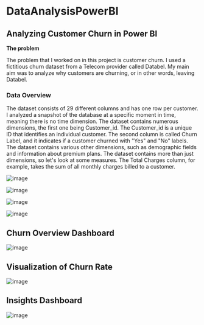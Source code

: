# DataAnalysisPowerBI
## Analyzing Customer Churn in Power BI

****The problem****

The problem that I worked on in this project is customer churn. I used a fictitious churn dataset from a Telecom provider called Databel. My main aim was to analyze why customers are churning, or in other words, leaving Databel.

### Data Overview
The dataset consists of 29 different columns and has one row per customer. I analyzed a snapshot of the database at a specific moment in time, meaning there is no time dimension.
The dataset contains numerous dimensions, the first one being Customer_id. The Customer_id is a unique ID that identifies an individual customer. The second column is called Churn Label, and it indicates if a customer churned with "Yes" and "No" labels. The dataset contains various other dimensions, such as demographic fields and information about premium plans.
The dataset contains more than just dimensions, so let's look at some measures. The Total Charges column, for example, takes the sum of all monthly charges billed to a customer.

![image](https://github.com/vibrahimova/DataAnalysisPowerBI/assets/68854630/3ac0db9b-569b-42a3-aaaf-ccc27cd8c3c5)

![image](https://github.com/vibrahimova/DataAnalysisPowerBI/assets/68854630/3101bbee-e5ff-4b3b-8f0f-2846055e67a3)

![image](https://github.com/vibrahimova/DataAnalysisPowerBI/assets/68854630/ac79c9ea-1a06-4af7-89ce-aaf821e8de3c)

![image](https://github.com/vibrahimova/DataAnalysisPowerBI/assets/68854630/fe474b69-208a-446f-afb8-1737769f0a0c)




## Churn Overview Dashboard
![image](https://github.com/vibrahimova/DataAnalysisPowerBI/assets/68854630/27633a54-e4d9-493c-bcef-660566c8bc3c)

## Visualization of Churn Rate
![image](https://github.com/vibrahimova/DataAnalysisPowerBI/assets/68854630/664da8f5-bdb7-44b4-90eb-f5fe44e9406d)


## Insights Dashboard
![image](https://github.com/vibrahimova/DataAnalysisPowerBI/assets/68854630/90bde6df-cd4c-404b-8b3a-f09b7e7c9a48)

